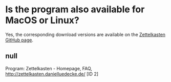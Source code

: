 # Is the program also available for MacOS or Linux?

Yes, the corresponding download versions are available on the [Zettelkasten GitHub page](https://github.com/Zettelkasten-Team/Zettelkasten/releases). 



## null

Program: Zettelkasten - Homepage, FAQ, http://zettelkasten.danielluedecke.de/ [ID 2]


